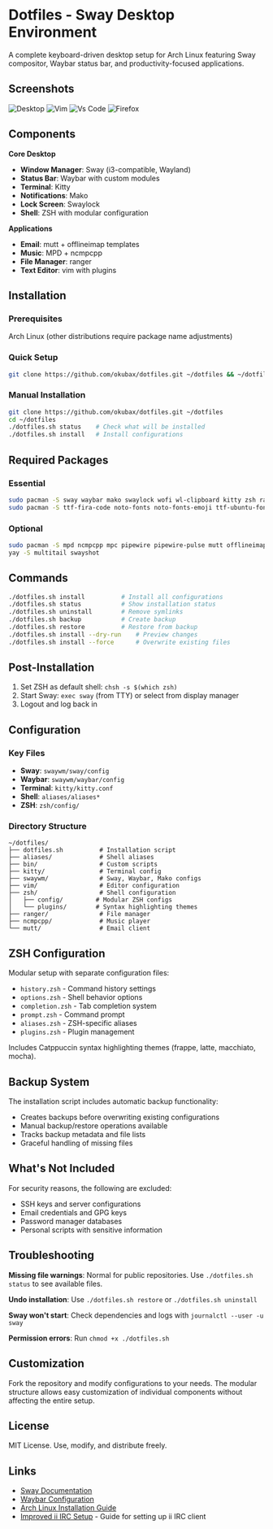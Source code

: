 # Dotfiles - Sway Desktop Environment

A complete keyboard-driven desktop setup for Arch Linux featuring Sway compositor, Waybar status bar, and productivity-focused applications.

## Screenshots

![Desktop](screenshot.png)
![Vim](screenshot2.png)
![Vs Code](screenshot3.png)
![Firefox](screenshot4.png)

## Components

**Core Desktop**
- **Window Manager**: Sway (i3-compatible, Wayland)
- **Status Bar**: Waybar with custom modules
- **Terminal**: Kitty
- **Notifications**: Mako
- **Lock Screen**: Swaylock
- **Shell**: ZSH with modular configuration

**Applications**
- **Email**: mutt + offlineimap templates
- **Music**: MPD + ncmpcpp
- **File Manager**: ranger
- **Text Editor**: vim with plugins

## Installation

### Prerequisites
Arch Linux (other distributions require package name adjustments)

### Quick Setup
```bash
git clone https://github.com/okubax/dotfiles.git ~/dotfiles && ~/dotfiles/dotfiles.sh install
```

### Manual Installation
```bash
git clone https://github.com/okubax/dotfiles.git ~/dotfiles
cd ~/dotfiles
./dotfiles.sh status    # Check what will be installed
./dotfiles.sh install   # Install configurations
```

## Required Packages

### Essential
```bash
sudo pacman -S sway waybar mako swaylock wofi wl-clipboard kitty zsh ranger vim
sudo pacman -S ttf-fira-code noto-fonts noto-fonts-emoji ttf-ubuntu-font-family
```

### Optional
```bash
sudo pacman -S mpd ncmpcpp mpc pipewire pipewire-pulse mutt offlineimap msmtp neofetch
yay -S multitail swayshot
```

## Commands

```bash
./dotfiles.sh install          # Install all configurations
./dotfiles.sh status           # Show installation status
./dotfiles.sh uninstall        # Remove symlinks
./dotfiles.sh backup           # Create backup
./dotfiles.sh restore          # Restore from backup
./dotfiles.sh install --dry-run    # Preview changes
./dotfiles.sh install --force      # Overwrite existing files
```

## Post-Installation

1. Set ZSH as default shell: `chsh -s $(which zsh)`
2. Start Sway: `exec sway` (from TTY) or select from display manager
3. Logout and log back in

## Configuration

### Key Files
- **Sway**: `swaywm/sway/config`
- **Waybar**: `swaywm/waybar/config`
- **Terminal**: `kitty/kitty.conf`
- **Shell**: `aliases/aliases*`
- **ZSH**: `zsh/config/`

### Directory Structure
```
~/dotfiles/
├── dotfiles.sh          # Installation script
├── aliases/             # Shell aliases
├── bin/                 # Custom scripts
├── kitty/               # Terminal config
├── swaywm/              # Sway, Waybar, Mako configs
├── vim/                 # Editor configuration
├── zsh/                 # Shell configuration
│   ├── config/         # Modular ZSH configs
│   └── plugins/        # Syntax highlighting themes
├── ranger/              # File manager
├── ncmpcpp/             # Music player
└── mutt/                # Email client
```

## ZSH Configuration

Modular setup with separate configuration files:
- `history.zsh` - Command history settings
- `options.zsh` - Shell behavior options
- `completion.zsh` - Tab completion system
- `prompt.zsh` - Command prompt
- `aliases.zsh` - ZSH-specific aliases
- `plugins.zsh` - Plugin management

Includes Catppuccin syntax highlighting themes (frappe, latte, macchiato, mocha).

## Backup System

The installation script includes automatic backup functionality:
- Creates backups before overwriting existing configurations
- Manual backup/restore operations available
- Tracks backup metadata and file lists
- Graceful handling of missing files

## What's Not Included

For security reasons, the following are excluded:
- SSH keys and server configurations
- Email credentials and GPG keys
- Password manager databases
- Personal scripts with sensitive information

## Troubleshooting

**Missing file warnings**: Normal for public repositories. Use `./dotfiles.sh status` to see available files.

**Undo installation**: Use `./dotfiles.sh restore` or `./dotfiles.sh uninstall`

**Sway won't start**: Check dependencies and logs with `journalctl --user -u sway`

**Permission errors**: Run `chmod +x ./dotfiles.sh`

## Customization

Fork the repository and modify configurations to your needs. The modular structure allows easy customization of individual components without affecting the entire setup.

## License

MIT License. Use, modify, and distribute freely.

## Links

- [Sway Documentation](https://github.com/swaywm/sway/wiki)
- [Waybar Configuration](https://github.com/Alexays/Waybar/wiki)
- [Arch Linux Installation Guide](https://wiki.archlinux.org/title/Installation_guide)
- [Improved ii IRC Setup](https://okubax.co.uk/2025/06/16/improved-ii-irc-setup/) - Guide for setting up ii IRC client
